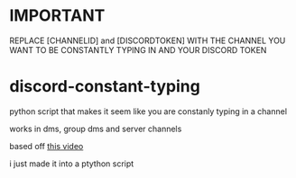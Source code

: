 # IMPORTANT
REPLACE [CHANNELID] and [DISCORDTOKEN] WITH THE CHANNEL YOU WANT TO BE CONSTANTLY TYPING IN AND YOUR DISCORD TOKEN
# discord-constant-typing
python script that makes it seem like you are constanly typing in a channel

works in dms, group dms and server channels

based off [this video](https://youtu.be/Nu_zjfYQuZo)

i just made it into a ptython script